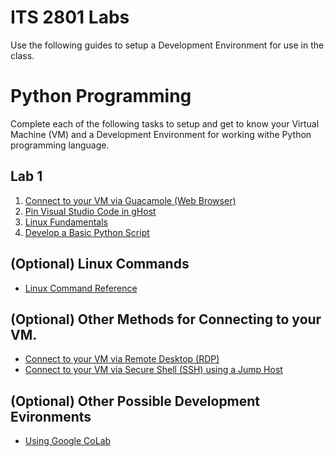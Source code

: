 # ITS 2801 Labs
Use the following guides to setup a Development Environment for use in the class.

# Python Programming

Complete each of the following tasks to setup and get to know your Virtual Machine (VM) and a Development Environment for working withe Python programming language.

## Lab 1
1. [Connect to your VM via Guacamole (Web Browser)](../tasks/Task-Connect-to-GNS3-VM-Guac.md)
2. [Pin Visual Studio Code in gHost](../tasks/Pin-VSCode.md)
3. [Linux Fundamentals](../tasks/Task-Linux-Fundamentals.md)
4. [Develop a Basic Python Script](../tasks/Task-Python-Hello-World.md)

## (Optional) Linux Commands

- [Linux Command Reference](../tasks/Linux-Command-Reference.md)

## (Optional) Other Methods for Connecting to your VM.

- [Connect to your VM via Remote Desktop (RDP)](../tasks/Task-Connect-to-GNS3-VM.md)
- [Connect to your VM via Secure Shell (SSH) using a Jump Host](../tasks/Task-SSH-Jumphost.md)

## (Optional) Other Possible Development Evironments

- [Using Google CoLab](../tasks/Task-Google-CoLab.md)
